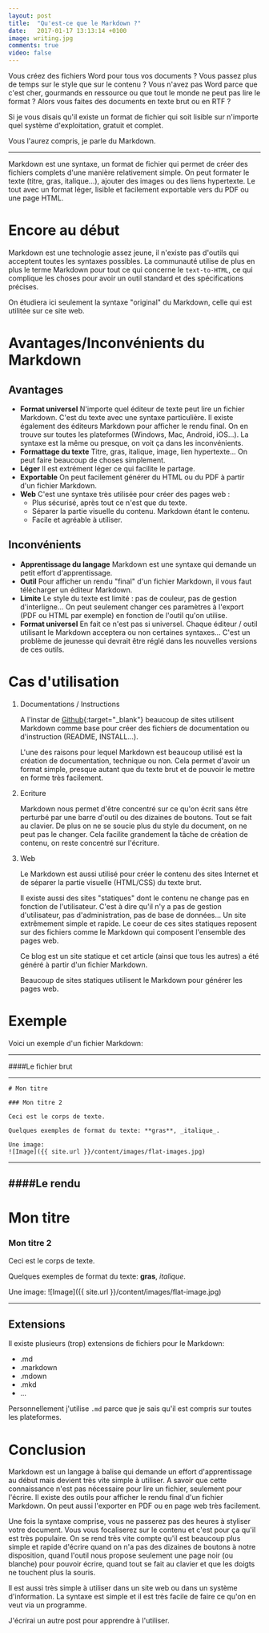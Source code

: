 ```yaml
---
layout: post
title:  "Qu'est-ce que le Markdown ?"
date:   2017-01-17 13:13:14 +0100
image: writing.jpg
comments: true
video: false
---
```


Vous créez des fichiers Word pour tous vos documents ? Vous passez plus de temps sur le style que sur le contenu ? Vous n'avez pas Word parce que c'est cher, gourmands en ressource ou que tout le monde ne peut pas lire le format ? Alors vous faites des documents en texte brut ou en RTF ?

Si je vous disais qu'il existe un format de fichier qui soit lisible sur n'importe quel système d'exploitation, gratuit et complet.

Vous l'aurez compris, je parle du Markdown.

* * *

Markdown est une syntaxe, un format de fichier qui permet de créer des fichiers complets d'une manière relativement simple. On peut formater le texte (titre, gras, italique...), ajouter des images ou des liens hypertexte. Le tout avec un format léger, lisible et facilement exportable vers du PDF ou une page HTML.

# Encore au début 

Markdown est une technologie assez jeune, il n'existe pas d'outils qui acceptent toutes les syntaxes possibles. La communauté utilise de plus en plus le terme Markdown pour tout ce qui concerne le `text-to-HTML`, ce qui complique les choses pour avoir un outil standard et des spécifications précises.

On étudiera ici seulement la syntaxe "original" du Markdown, celle qui est utilitée sur ce site web.


# Avantages/Inconvénients du Markdown

## Avantages

- **Format universel** N'importe quel éditeur de texte peut lire un fichier Markdown. C'est du texte avec une syntaxe particulière. Il existe également des éditeurs Markdown pour afficher le rendu final. On en trouve sur toutes les plateformes (Windows, Mac, Android, iOS...). La syntaxe est la même ou presque, on voit ça dans les inconvénients.
- **Formattage du texte** Titre, gras, italique, image, lien hypertexte... On peut faire beaucoup de choses simplement.
- **Léger** Il est extrément léger ce qui facilite le partage.
- **Exportable** On peut facilement générer du HTML ou du PDF à partir d'un fichier Markdown.
- **Web** C'est une syntaxe très utilisée pour créer des pages web :
   - Plus sécurisé, après tout ce n'est que du texte.
   - Séparer la partie visuelle du contenu. Markdown étant le contenu.
   - Facile et agréable à utiliser.


## Inconvénients

- **Apprentissage du langage** Markdown est une syntaxe qui demande un petit effort d'apprentissage.
- **Outil** Pour afficher un rendu "final" d'un fichier Markdown, il vous faut télécharger un éditeur Markdown.
- **Limite** Le style du texte est limité : pas de couleur, pas de gestion d'interligne... On peut seulement changer ces paramètres à l'export (PDF ou HTML par exemple) en fonction de l'outil qu'on utilise.
- **Format universel** En fait ce n'est pas si universel. Chaque éditeur / outil utilisant le Markdown acceptera ou non certaines syntaxes... C'est un problème de jeunesse qui devrait être réglé dans les nouvelles versions de ces outils.

# Cas d'utilisation

1. Documentations / Instructions

    A l'instar de [Github](https://github.com/){:target="_blank"}  beaucoup de sites utilisent Markdown comme base pour créer des fichiers de documentation ou d'instruction (README, INSTALL...).
   
   L'une des raisons pour lequel Markdown est beaucoup utilisé est la création de documentation, technique ou non. Cela permet d'avoir un format simple, presque autant que du texte brut et de pouvoir le mettre en forme très facilement.

1. Ecriture
 
   Markdown nous permet d'être concentré sur ce qu'on écrit sans être perturbé par une barre d'outil ou des dizaines de boutons. Tout se fait au clavier. De plus on ne se soucie plus du style du document, on ne peut pas le changer. Cela facilite grandement la tâche de création de contenu, on reste concentré sur l'écriture.

1. Web

   Le Markdown est aussi utilisé pour créer le contenu des sites Internet et de séparer la partie visuelle (HTML/CSS) du texte brut.
   
   Il existe aussi des sites "statiques" dont le contenu ne change pas en fonction de l'utilisateur. C'est à dire qu'il n'y a pas de gestion d'utilisateur, pas d'administration, pas de base de données... Un site extrêmement simple et rapide. Le coeur de ces sites statiques reposent sur des fichiers comme le Markdown qui composent l'ensemble des pages web.

   Ce blog est un site statique et cet article (ainsi que tous les autres) a été généré à partir d'un fichier Markdown.
   
   Beaucoup de sites statiques utilisent le Markdown pour générer les pages web.


# Exemple

Voici un exemple d'un fichier Markdown:

---

####Le fichier brut

---

    # Mon titre

    ### Mon titre 2

    Ceci est le corps de texte.

    Quelques exemples de format du texte: **gras**, _italique_.

    Une image:
    ![Image]({{ site.url }}/content/images/flat-images.jpg)

---

####Le rendu
---

# Mon titre

### Mon titre 2

Ceci est le corps de texte.

Quelques exemples de format du texte: **gras**, _italique_.

Une image:
![Image]({{ site.url }}/content/images/flat-image.jpg)


---

## Extensions

Il existe plusieurs (trop) extensions de fichiers pour le Markdown:

- .md
- .markdown
- .mdown
- .mkd
- ...

Personnellement j'utilise `.md` parce que je sais qu'il est compris sur toutes les plateformes.


# Conclusion

Markdown est un langage à balise qui demande un effort d'apprentissage au début mais devient très vite simple à utiliser. A savoir que cette connaissance n'est pas nécessaire pour lire un fichier, seulement pour l'écrire. Il existe des outils pour afficher le rendu final d'un fichier Markdown. On peut aussi l'exporter en PDF ou en page web très facilement.

Une fois la syntaxe comprise, vous ne passerez pas des heures à styliser votre document. Vous vous focaliserez sur le contenu et c'est pour ça qu'il est très populaire. On se rend très vite compte qu'il est beaucoup plus simple et rapide d'écrire quand on n'a pas des dizaines de boutons à notre disposition, quand l'outil nous propose seulement une page noir  (ou blanche) pour pouvoir écrire, quand tout se fait au clavier et que les doigts ne touchent plus la souris.

Il est aussi très simple à utiliser dans un site web ou dans un système d'information. La syntaxe est simple et il est très facile de faire ce qu'on en veut via un programme.

J'écrirai un autre post pour apprendre à l'utiliser.